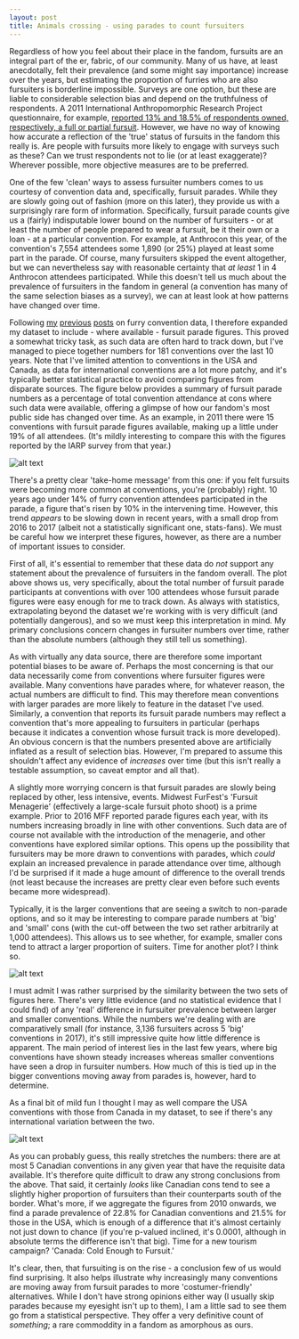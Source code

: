 ```yaml
---
layout: post
title: Animals crossing - using parades to count fursuiters
---
```


Regardless of how you feel about their place in the fandom, fursuits are an integral part of the er, fabric, of our community. Many of us have, at least anecdotally, felt their prevalence (and some might say importance) increase over the years, but estimating the proportion of furries who are also fursuiters is borderline impossible. Surveys are one option, but these are liable to considerable selection bias and depend on the truthfulness of respondents. A 2011 International Anthropomorphic Research Project questionnaire, for example, [reported 13% and 18.5% of respondents owned, respectively, a full or partial fursuit](http://www.furryresearch.org/findings/fandom-participation/2-8-fursuits/). However, we have no way of knowing how accurate a reflection of the 'true' status of fursuits in the fandom this really is. Are people with fursuits more likely to engage with surveys such as these? Can we trust respondents not to lie (or at least exaggerate)? Wherever possible, more objective measures are to be preferred.

One of the few 'clean' ways to assess fursuiter numbers comes to us courtesy of convention data and, specifically, fursuit parades. While they are slowly going out of fashion (more on this later), they provide us with a surprisingly rare form of information. Specifically, fursuit parade counts give us a (fairly) indisputable lower bound on the number of fursuiters - or at least the number of people prepared to wear a fursuit, be it their own or a loan - at a particular convention. For example, at Anthrocon this year, of the convention's 7,554 attendees some 1,890 (or 25%) played at least some part in the parade. Of course, many fursuiters skipped the event altogether, but we can nevertheless say with reasonable certainty that *at least* 1 in 4 Anthrocon attendees participated. While this doesn't tell us much about the prevalence of fursuiters in the fandom in general (a convention has many of the same selection biases as a survey), we can at least look at how patterns have changed over time.

Following [my](https://tealeafraccoon.github.io/USA-Con-Attendance/) [previous](https://tealeafraccoon.github.io/US-Conventions-Market-Share/) [posts](https://tealeafraccoon.github.io/MFF-Takes-Top-Spot/) on furry convention data, I therefore expanded my dataset to include - where available - fursuit parade figures. This proved a somewhat tricky task, as such data are often hard to track down, but I've managed to piece together numbers for 181 conventions over the last 10 years. Note that I've limited attention to conventions in the USA and Canada, as data for international conventions are a lot more patchy, and it's typically better statistical practice to avoid comparing figures from disparate sources. The figure below provides a summary of fursuit parade numbers as a percentage of total convention attendance at cons where such data were available, offering a glimpse of how our fandom's most public side has changed over time. As an example, in 2011 there were 15 conventions with fursuit parade figures available, making up a little under 19% of all attendees. (It's mildly interesting to compare this with the figures reported by the IARP survey from that year.)

![alt text][figure1]

[figure1]: http://gdurl.com/R74S "On the march"

There's a pretty clear 'take-home message' from this one: if you felt fursuits were becoming more common at conventions, you're (probably) right. 10 years ago under 14% of furry convention attendees participated in the parade, a figure that's risen by 10% in the intervening time. However, this trend *appears* to be slowing down in recent years, with a small drop from 2016 to 2017 (albeit not a statistically significant one, stats-fans). We must be careful how we interpret these figures, however, as there are a number of important issues to consider.

First of all, it's essential to remember that these data do *not* support any statement about the prevalence of fursuiters in the fandom overall. The plot above shows us, very specifically, about the total number of fursuit parade participants at conventions with over 100 attendees whose fursuit parade figures were easy enough for me to track down. As always with statistics, extrapolating beyond the dataset we're working with is very difficult (and potentially dangerous), and so we must keep this interpretation in mind. My primary conclusions concern changes in fursuiter numbers over time, rather than the absolute numbers (although they still tell us something).

As with virtually any data source, there are therefore some important potential biases to be aware of. Perhaps the most concerning is that our data necessarily come from conventions where fursuiter figures were available. Many conventions have parades where, for whatever reason, the actual numbers are difficult to find. This may therefore mean conventions with larger parades are more likely to feature in the dataset I've used. Similarly, a convention that reports its fursuit parade numbers may reflect a convention that's more appealing to fursuiters in particular (perhaps because it indicates a convention whose fursuit track is more developed). An obvious concern is that the numbers presented above are artificially inflated as a result of selection bias. However, I'm prepared to assume this shouldn't affect any evidence of *increases* over time (but this isn't really a testable assumption, so caveat emptor and all that).

A slightly more worrying concern is that fursuit parades are slowly being replaced by other, less intensive, events. Midwest FurFest's 'Fursuit Menagerie' (effectively a large-scale fursuit photo shoot) is a prime example. Prior to 2016 MFF reported parade figures each year, with its numbers increasing broadly in line with other conventions. Such data are of course not available with the introduction of the menagerie, and other conventions have explored similar options. This opens up the possibility that fursuiters may be more drawn to conventions with parades, which *could* explain an increased prevalence in parade attendance over time, although I'd be surprised if it made a huge amount of difference to the overall trends (not least because the increases are pretty clear even before such events became more widespread).

Typically, it is the larger conventions that are seeing a switch to non-parade options, and so it may be interesting to compare parade numbers at 'big' and 'small' cons (with the cut-off between the two set rather arbitrarily at 1,000 attendees). This allows us to see whether, for example, smaller cons tend to attract a larger proportion of suiters. Time for another plot? I think so.

![alt text][figure2]

[figure2]: http://gdurl.com/aDoX "Size matters?"

I must admit I was rather surprised by the similarity between the two sets of figures here. There's very little evidence (and no statistical evidence that I could find) of any 'real' difference in fursuiter prevalence between larger and smaller conventions. While the numbers we're dealing with are comparatively small (for instance, 3,136 fursuiters across 5 'big' conventions in 2017), it's still impressive quite how little difference is apparent. The main period of interest lies in the last few years, where big conventions have shown steady increases whereas smaller conventions have seen a drop in fursuiter numbers. How much of this is tied up in the bigger conventions moving away from parades is, however, hard to determine.

As a final bit of mild fun I thought I may as well compare the USA conventions with those from Canada in my dataset, to see if there's any international variation between the two.

![alt text][figure3]

[figure3]: http://gdurl.com/2mAh "True North Strong and Fur-ee"

As you can probably guess, this really stretches the numbers: there are at most 5 Canadian conventions in any given year that have the requisite data available. It's therefore quite difficult to draw any strong conclusions from the above. That said, it certainly *looks* like Canadian cons tend to see a slightly higher proportion of fursuiters than their counterparts south of the border. What's more, if we aggregate the figures from 2010 onwards, we find a parade prevalence of 22.8% for Canadian conventions and 21.5% for those in the USA, which is enough of a difference that it's almost certainly not just down to chance (if you're p-valued inclined, it's 0.0001, although in absolute terms the difference isn't that big). Time for a new tourism campaign? 'Canada: Cold Enough to Fursuit.'

It's clear, then, that fursuiting is on the rise - a conclusion few of us would find surprising. It also helps illustrate why increasingly many conventions are moving away from fursuit parades to more 'costumer-friendly' alternatives. While I don't have strong opinions either way (I usually skip parades because my eyesight isn't up to them), I am a little sad to see them go from a statistical perspective. They offer a very definitive count of *something*; a rare commoddity in a fandom as amorphous as ours.
